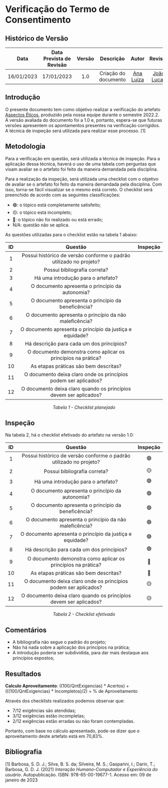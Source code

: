 # Verificação do Termo de Consentimento
## <a>Histórico de Versão</a>
|    Data    | Data Prevista de Revisão | Versão |      Descrição       |                 Autor                  |                  Revisor                   |
| :--------: | :----------------------: | :----: | :------------------: | :------------------------------------: | :----------------------------------------: |
| 16/01/2023 |        17/01/2023        |  1.0   | Criação do documento | [Ana Luiza](https://github.com/AnHoff) | [João Lucas](https://github.com/HacKairos) |

## <a>Introdução</a>
O presente documento tem como objetivo realizar a verificação do artefato [Aspectos Éticos](../../Planejamento/AspectosEticos.md), produzido pela nossa equipe durante o semestre 2022.2. A versão avaliada do documento foi a 1.0 e, portanto, espera-se que futuras versões apresentem os apontamentos presentes na verificação corrigidos. A técnica de inspeção será utilizada para realizar esse processo. [1]

## <a>Metodologia</a>
Para a verificação em questão, será utilizada a técnica de inspeção. Para a aplicação dessa técnica, haverá o uso de uma tabela com perguntas que visam avaliar se o artefato foi feito da maneira demandada pela disciplina.

Para a realização da inspeção, será utilizada uma checklist com o objetivo de avaliar se o artefato foi feito da maneira demandada pela disciplina. Com isso, torna-se fácil visualizar se o mesmo está correto. O checklist será preenchido de acordo com as seguintes classificações:

* 🟢: o tópico está completamente satisfeito;
* 🟡: o tópico está incompleto;
* 🔴: o tópico não foi realizado ou está errado;
* N/A: questão não se aplica.

As questões utilizadas para o checklist estão na tabela 1 abaixo:

<center>

|  ID   |                              Questão                               | Inspeção |
| :---: | :----------------------------------------------------------------: | :------: |
|   1   | Possui histórico de versão conforme o padrão utilizado no projeto? |          |
|   2   |                    Possui bibliografia correta?                    |          |
|   3   |                 Há uma introdução para o artefato?                 |          |
|   4   |          O documento apresenta o princípio da autonomia?           |          |
|   5   |         O documento apresenta o princípio da beneficência?         |          |
|   6   |       O documento apresenta o princípio da não maleficência?       |          |
|   7   |      O documento apresenta o princípio da justiça e equidade?      |          |
|   8   |             Há descrição para cada um dos princípios?              |          |
|   9   |    O documento demonstra como aplicar os princípios na prática?    |          |
|  10   |               As etapas práticas são bem descritas?                |          |
|  11   |  O documento deixa claro onde os princípios podem ser aplicados?   |          |
|  12   | O documento deixa claro quando os princípios devem ser aplicados?  |          |
  
*Tabela 1 - Checklist planejado*

</center>

## <a>Inspeção</a>

Na tabela 2, há o checklist efetivado do artefato na versão 1.0:

<center>

|  ID   |                              Questão                               | Inspeção |
| :---: | :----------------------------------------------------------------: | :------: |
|   1   | Possui histórico de versão conforme o padrão utilizado no projeto? |    🟢     |
|   2   |                    Possui bibliografia correta?                    |    🟡     |
|   3   |                 Há uma introdução para o artefato?                 |    🟢     |
|   4   |          O documento apresenta o princípio da autonomia?           |    🟢     |
|   5   |         O documento apresenta o princípio da beneficência?         |    🟢     |
|   6   |       O documento apresenta o princípio da não maleficência?       |    🟢     |
|   7   |      O documento apresenta o princípio da justiça e equidade?      |    🟢     |
|   8   |             Há descrição para cada um dos princípios?              |    🟢     |
|   9   |    O documento demonstra como aplicar os princípios na prática?    |    🔴     |
|  10   |               As etapas práticas são bem descritas?                |    🔴     |
|  11   |  O documento deixa claro onde os princípios podem ser aplicados?   |    🟡     |
|  12   | O documento deixa claro quando os princípios devem ser aplicados?  |    🟡     |
  
*Tabela 2 - Checklist efetivado*

</center>

## <a>Comentários</a>

* A bibliografia não segue o padrão do projeto;
* Não há nada sobre a aplicação dos princípios na prática;
* A introdução poderia ser subdividida, para dar mais destaque aos princípios expostos;

## <a>Resultados</a>
<a>**Calculo Aproveitamento**</a>: ((100/QntExigencias) * Acertos) + (((100/QntExigencias) * Incompletos)/2) = % de Aproveitamento

Através dos checklists realizados podemos observar que:

* 7/12 exigências são atendidas;
* 3/12 exigências estão incompletas;
* 2/12 exigências estão erradas ou não foram contempladas.

Portanto, com base no cálculo apresentado, pode-se dizer que o aproveitamento deste artefato está em 70,83%.

## <a>Bibliografia</a>

[1] Barbosa, S. D. J.; Silva, B. S. da; Silveira, M. S.; Gasparini, I.; Darin, T.; Barbosa, G. D. J. (2021) _Interação Humano-Computador e Experiência do usuário_. Autopublicação. ISBN: 978-65-00-19677-1. Acesso em: 09 de janeiro de 2023